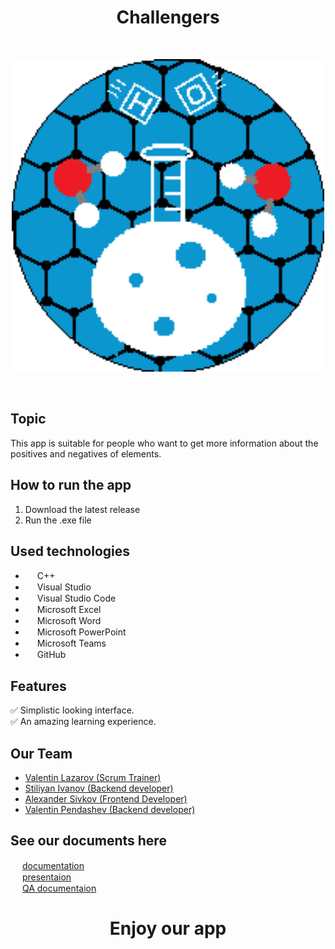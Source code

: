 <h1 align="center" >Challengers</h1>
<br>
<p align="center">
<img src="documentation/pictures/challengers logo.png" alt="logo" height="500" width="500""> 
</p>
 
<br>
 
## Topic
This app is suitable for people who want to get more information about the positives and negatives of elements.
 
 
## How to run the app
<ol>
<li> Download the latest release </li>
<li> Run the .exe file </li>
</ol>
 
## Used technologies
 
- <img src="https://upload.wikimedia.org/wikipedia/commons/thumb/1/18/ISO_C%2B%2B_Logo.svg/640px-ISO_C%2B%2B_Logo.svg.png" width="15" height="15"> C++ <br>
- <img src="https://upload.wikimedia.org/wikipedia/commons/thumb/2/2c/Visual_Studio_Icon_2022.svg/640px-Visual_Studio_Icon_2022.svg.png" width="15" height="15"> Visual Studio <br>
- <img src="https://upload.wikimedia.org/wikipedia/commons/thumb/9/9a/Visual_Studio_Code_1.35_icon.svg/2048px-Visual_Studio_Code_1.35_icon.svg.png" width="15" height="15"> Visual Studio Code <br>
- <img src="https://upload.wikimedia.org/wikipedia/commons/thumb/3/34/Microsoft_Office_Excel_%282019%E2%80%93present%29.svg/640px-Microsoft_Office_Excel_%282019%E2%80%93present%29.svg.png" width="15" height="15"> Microsoft Excel <br>
- <img src="https://upload.wikimedia.org/wikipedia/commons/thumb/8/8d/Microsoft_Word_2013-2019_logo.svg/587px-Microsoft_Word_2013-2019_logo.svg.png?20221202081051" width="15" height="15"> Microsoft Word <br>
- <img src="https://upload.wikimedia.org/wikipedia/commons/thumb/0/0d/Microsoft_Office_PowerPoint_%282019%E2%80%93present%29.svg/640px-Microsoft_Office_PowerPoint_%282019%E2%80%93present%29.svg.png" width="15" height="15"> Microsoft PowerPoint <br>
- <img src="https://upload.wikimedia.org/wikipedia/commons/thumb/4/49/MicroTeams.png/640px-MicroTeams.png" width="15" height="15"> Microsoft Teams <br>
- <img src="https://upload.wikimedia.org/wikipedia/commons/thumb/c/c2/GitHub_Invertocat_Logo.svg/300px-GitHub_Invertocat_Logo.svg.png" width="15" height="15"> GitHub <br>
 
## Features
✅ Simplistic looking interface. <br>
✅ An amazing learning experience. <br>
 
## Our Team
- <a href="https://github.com/VRLazarov21"> Valentin Lazarov (Scrum Trainer)</a> <br>
- <a href="https://github.com/STIvanov21"> Stiliyan Ivanov (Backend developer) </a><br>
- <a href="https://github.com/ATSivkov21"> Alexander Sivkov (Frontend Developer) </a><br>
- <a href="https://github.com/VBPendashev21"> Valentin Pendashev (Backend developer) </a><br>

## See our documents here
<img src="https://upload.wikimedia.org/wikipedia/commons/thumb/8/8d/Microsoft_Word_2013-2019_logo.svg/587px-Microsoft_Word_2013-2019_logo.svg.png?20221202081051" width="15" height="15"> [documentation](https://github.com/VRLazarov21/Challengers/blob/main/documentation/Team%20Challengers%20documentaion.docx)  
<img src="https://upload.wikimedia.org/wikipedia/commons/thumb/0/0d/Microsoft_Office_PowerPoint_%282019%E2%80%93present%29.svg/640px-Microsoft_Office_PowerPoint_%282019%E2%80%93present%29.svg.png" width="15" height="15"> [presentaion](https://github.com/VRLazarov21/Challengers/blob/main/documentation/Team%20Challenger%20presentation.pptx)  
<img src="https://upload.wikimedia.org/wikipedia/commons/thumb/3/34/Microsoft_Office_Excel_%282019%E2%80%93present%29.svg/640px-Microsoft_Office_Excel_%282019%E2%80%93present%29.svg.png" width="15" height="15"> [QA documentaion](https://github.com/VRLazarov21/Challengers/blob/main/documentation/Team%20Challengers%20QA%20table.xlsx)
 
##
<h1 align="center" >Enjoy our app</h1>
